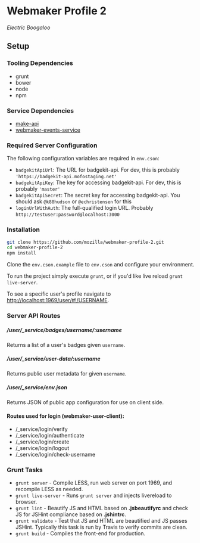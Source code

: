 # Webmaker Profile 2

*Electric Boogaloo*

## Setup

### Tooling Dependencies

- grunt
- bower
- node
- npm

### Service Dependencies

- [make-api](https://github.com/mozilla/makeapi)
- [webmaker-events-service](https://github.com/mozilla/webmaker-events-service)

### Required Server Configuration

The following configuration variables are required in `env.cson`:

- `badgekitApiUrl`: The URL for badgekit-api. For dev, this is probably `'https://badgekit-api.mofostaging.net'`
- `badgekitApiKey`: The key for accessing badgekit-api. For dev, this is probably `'master'`
- `badgekitApiSecret`: The secret key for accessing badgekit-api. You should ask `@k88hudson` or `@echristensen` for this
- `loginUrlWithAuth`: The full-qualified login URL. Probably `http://testuser:password@localhost:3000`

### Installation

```bash
git clone https://github.com/mozilla/webmaker-profile-2.git
cd webmaker-profile-2
npm install
```

Clone the `env.cson.example` file to `env.cson` and configure your environment.

To run the project simply execute `grunt`, or if you'd like live reload `grunt live-server`.

To see a specific user's profile navigate to [http://localhost:1969/user/#!/USERNAME](http://localhost:1969/user#!/USERNAME).

### Server API Routes

##### /user/_service/badges/username/:username

Returns a list of a user's badges given `username`.

##### /user/_service/user-data/:username

Returns public user metadata for given `username`.

##### /user/_service/env.json

Returns JSON of public app configuration for use on client side.

#### Routes used for login (webmaker-user-client):

- /_service/login/verify
- /_service/login/authenticate
- /_service/login/create
- /_service/login/logout
- /_service/login/check-username

### Grunt Tasks

- `grunt server` - Compile LESS, run web server on port 1969, and recompile LESS as needed.
- `grunt live-server` - Runs `grunt server` and injects livereload to browser.
- `grunt lint` - Beautify JS and HTML based on **.jsbeautifyrc** and check JS for JSHint compliance based on **.jshintrc**.
- `grunt validate` - Test that JS and HTML are beautified and JS passes JSHint. Typically this task is run by Travis to verify commits are clean.
- `grunt build` - Compiles the front-end for production.
